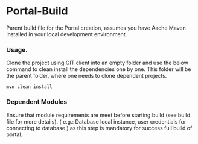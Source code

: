 # Portal-Build

Parent build file for the Portal creation, assumes you have Aache Maven installed in your local development environment.
### Usage.

Clone the project using GIT client into an empty folder and use the below command to clean install the dependencies one by one. This folder will be the parent folder, where one needs to clone dependent projects. 
```
mvn clean install
```
### Dependent Modules

Ensure that module requirements are meet before starting build (see build file for more details). ( e.g.: Database local instance, user credentials for connecting to database ) as this step is mandatory for success full build of portal.
